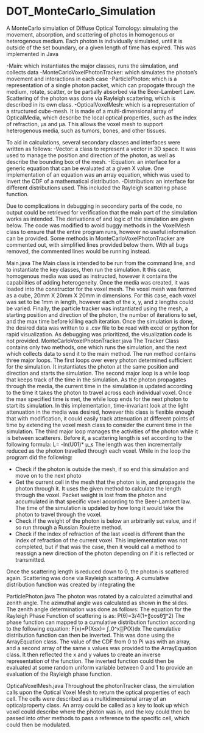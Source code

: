 # DOT_MonteCarlo_Simulation
A MonteCarlo simulation of Diffuse Optical Tomology: simulating the movement, absorption, and scattering of photos in homogenous or heterogenous medium.
Each photon is individually simulated, until it is outside of the set boundary, or a given length of time has expired. This was implemented in Java

-Main: which instantiates the major classes, runs the simulation, and collects data
-MonteCarloVoxelPhotonTracker: which simulates the photon’s movement and interactions in each case
-ParticlePhoton: which is a representation of a single photon packet, which can propogate through the medium, rotate, scatter, or be partially absorbed via the Beer-Lambert Law. Scattering of the photon was done via Rayleigh scattering, which is described in its own class.
-OpticalVoxelMesh: which is a representation of a structured cube-mesh. It is made of a multi-dimensional array of OpticalMedia, which describe the local optical properties, such as the index of refraction, µs and µa. This allows the voxel mesh to support heterogenous media, such as tumors, bones, and other tissues.

To aid in calculations, several secondary classes and interfaces were written as follows:
-Vector: a class to represent a vector in 3D space. It was used to manage the position and direction of the photon, as well as describe the bounding box of the mesh.
-IEquation: an interface for a generic equation that can be evaluated at a given X value. One implementation of an equation was an array equation, which was used to invert the CDF of a mathematical distribution.
-Distribution: an interface for different distributions used. This included the Rayleigh scattering phase function.


Due to complications in debugging in secondary parts of the code, no output could be retrieved for verification that the main part of the simulation works as intended. The derivations of and logic of the simulation are given below. The code was modified to avoid buggy methods in the VoxelMesh class to ensure that the entire program runs, however no useful information can be provided. Some methods in MonteCarloVoxelPhotonTracker are commented out, with simplified lines provided below them. With all bugs removed, the commented lines would be running instead.

Main.java
	The Main class is intended to be run from the command line, and to instantiate the key classes, then run the simulation. It this case, homogenous media was used as instructed, however it contains the capabilities of adding heterogeneity. Once the media was created, it was loaded into the constructor for the voxel mesh. The voxel mesh was formed as a cube, 20mm X 20mm X 20mm in dimensions. For this case, each voxel was set to be 1mm in length, however each of the x, y, and z lengths could be varied. Finally, the particle tracker was instantiated using the mesh, a starting position and direction of the photon, the number of iterations to set, and the max time before killing each iteration.  Once the simulation is done, the desired data was written to a .csv file to be read with excel or python for rapid visualization. As debugging was prioritized, the visualization code is not provided. 
	MonteCarloVoxelPhotonTracker.java
	The Tracker Class contains only two methods, one which runs the simulation, and the next which collects data to send it to the main method. The run method contains three major loops. The first loops over every photon determined sufficient for the simulation. It instantiates the photon at the same position and direction and starts the simulation. 
	The second major loop is a while loop that keeps track of the time in the simulation. As the photon propagates through the media, the current time in the simulation is updated according to the time it takes the photon to travel across each individual voxel. Once the max specified time is met, the while loop ends for the next photon to start its simulation. In this implementation, time-invariant look at the light attenuation in the media was desired, however this class is flexible enough that with modification, it could easily track attenuation at different points of time by extending the voxel mesh class to consider the current time in the simulation.
	The third major loop manages the activities of the photon while it is between scatterers. Before it, a scattering length is set according to the following formula:
L= -ln⁡(U01)* µ_s
The length was then incrementally reduced as the photon travelled through each voxel. While in the loop the program did the following:

  - Check if the photon is outside the mesh, if so end this simulation and move on to the next photo
  - Get the current cell in the mesh that the photon is in, and propagate the photon through it. It uses the given method to calculate the length through the voxel. Packet weight is lost from the photon and accumulated in that specific voxel according to the Beer-Lambert law. The time of the simulation is updated by how long it would take the photon to travel through the voxel.
  - Check if the weight of the photon is below an arbitrarily set value, and if so run through a Russian Roulette method.
  - Check if the index of refraction of the last voxel is different than the index of refraction of the current voxel. This implementation was not completed, but if that was the case, then it would call a method to reassign a new direction of the photon depending on if it is reflected or transmitted.

Once the scattering length is reduced down to 0, the photon is scattered again. Scattering was done via Rayleigh scattering. 
A cumulative distribution function was created by integrating the 

ParticlePhoton.java
The photon was rotated by a calculated azimuthal and zenith angle. The azimuthal angle was calculated as shown in the slides. The zenith angle determination was done as follows:
The equation for the Rayleigh Phase Function of scattering is as:
P(θ)=3/4(1+〖cos⁡θ〗^2)
The phase function can mapped to a cumulative distribution function according to the following equation:
F(x)=P(X≤x)= ∫_0^x▒P(X)dx
The cumulative distribution function can then be inverted. This was done using the ArrayEquation class. The value of the CDF from 0 to Pi was with an array, and a second array of the same x values was provided to the ArrayEquation class. It then reflected the x and y values to create an inverse representation of the function. The inverted function could then be evaluated at some random uniform variable between 0 and 1 to provide an evaluation of the Rayleigh phase function.

OpticalVoxelMesh.java
Throughout the photonTracker class, the simulation calls upon the Optical Voxel Mesh to return the optical properties of each cell. The cells were described as a multidimensional array of an opticalproperty class. An array could be called as a key  to look up which voxel could describe where the photon was in, and the key could then be passed into other methods to pass a reference to the specific cell, which could then be modulated.
